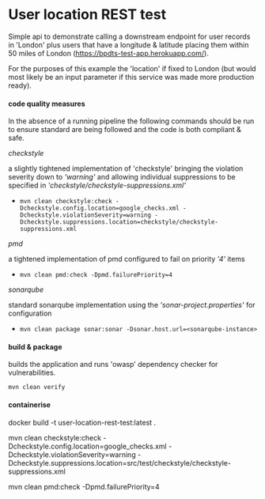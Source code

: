# User location REST test

Simple api to demonstrate calling a downstream endpoint for user records in 'London' plus users that have a longitude & latitude placing them within 50 miles of London (https://bpdts-test-app.herokuapp.com/).

For the purposes of this example the 'location' if fixed to London (but would most likely be an input parameter if this service was made more production ready).

#### code quality measures

In the absence of a running pipeline the following commands should be run to ensure standard are being followed and the code is both compliant & safe.

_checkstyle_

a slightly tightened implementation of 'checkstyle' bringing the violation severity down to _'warning'_ and allowing individual suppressions to be specified in _'checkstyle/checkstyle-suppressions.xml'_

* `mvn clean checkstyle:check -Dcheckstyle.config.location=google_checks.xml -Dcheckstyle.violationSeverity=warning -Dcheckstyle.suppressions.location=checkstyle/checkstyle-suppressions.xml`

_pmd_

a tightened implementation of pmd configured to fail on priority _'4'_ items

* `mvn clean pmd:check -Dpmd.failurePriority=4`

_sonarqube_

standard sonarqube implementation using the _'sonar-project.properties'_ for configuration

* `mvn clean package sonar:sonar -Dsonar.host.url=<sonarqube-instance>`

#### build & package

builds the application and runs 'owasp' dependency checker for vulnerabilities.

```mvn clean verify```

#### containerise


docker build -t user-location-rest-test:latest .

mvn clean checkstyle:check -Dcheckstyle.config.location=google_checks.xml -Dcheckstyle.violationSeverity=warning -Dcheckstyle.suppressions.location=src/test/checkstyle/checkstyle-suppressions.xml
 
mvn clean pmd:check -Dpmd.failurePriority=4

